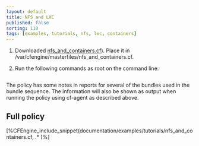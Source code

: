 ```yaml
---
layout: default
title: NFS and LXC
published: false
sorting: 110
tags: [examples, tutorials, nfs, lxc, containers]
---
```


1. Downloaded <a href="nfs_and_containers.cf">nfs_and_containers.cf</a>). Place it in /var/cfengine/masterfiles/nfs_and_containers.cf.
2. Run the following commands as root on the command line:

	```console
	```
The policy has some notes in reports for several of the bundles used in the bundle sequence. The information will also be shown as output when running the policy using cf-agent as described above.



## Full policy ##

[%CFEngine_include_snippet(documentation/examples/tutorials/nfs_and_containers.cf, .* )%]
